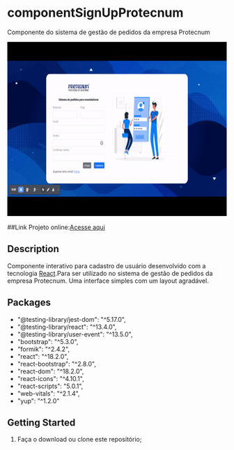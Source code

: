 # componentSignUpProtecnum
Componente do sistema de gestão de pedidos da empresa Protecnum

<p align="center">
  <img width="600" height="400" src="src/assets/video.gif">
</p>


##Link
 Projeto online:[Acesse aqui](https://component-sign-up-protecnum.vercel.app/)



## Description
Componente interativo para cadastro de usuário desenvolvido com a tecnologia [React](https://react.dev/).Para ser utilizado no sistema de gestão de pedidos da empresa Protecnum. Uma interface simples com um layout agradável.


## Packages
   * "@testing-library/jest-dom": "^5.17.0",
   * "@testing-library/react": "^13.4.0",
   * "@testing-library/user-event": "^13.5.0",
   * "bootstrap": "^5.3.0",
   * "formik": "^2.4.2",
   * "react": "^18.2.0",
   * "react-bootstrap": "^2.8.0",
   * "react-dom": "^18.2.0",
   * "react-icons": "^4.10.1",
   * "react-scripts": "5.0.1",
   * "web-vitals": "^2.1.4",
   * "yup": "^1.2.0"

## Getting Started
1. Faça o download ou clone este repositório;
